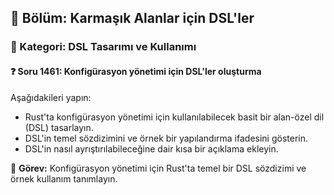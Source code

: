 ## 📘 Bölüm: Karmaşık Alanlar için DSL'ler
### 🔹 Kategori: DSL Tasarımı ve Kullanımı
#### ❓ Soru 1461: Konfigürasyon yönetimi için DSL'ler oluşturma

Aşağıdakileri yapın:

- Rust'ta konfigürasyon yönetimi için kullanılabilecek basit bir alan-özel dil (DSL) tasarlayın.
- DSL'in temel sözdizimini ve örnek bir yapılandırma ifadesini gösterin.
- DSL'in nasıl ayrıştırılabileceğine dair kısa bir açıklama ekleyin.

🔧 **Görev:** Konfigürasyon yönetimi için Rust'ta temel bir DSL sözdizimi ve örnek kullanım tanımlayın.
